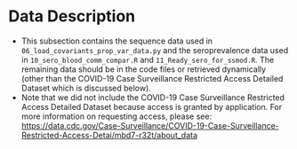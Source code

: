 # Data Description

* This subsection contains the sequence data used in `06_load_covariants_prop_var_data.py` and
  the seroprevalence data used in `10_sero_blood_comm_compar.R` and `11_Ready_sero_for_ssmod.R`.
  The remaining data should be in the code files or retrieved dynamically (other than the
  COVID-19 Case Surveillance Restricted Access Detailed Dataset which is discussed below).
* Note that we did not include the COVID-19 Case Surveillance Restricted Access Detailed Dataset
  because access is granted by application.
  For more information on requesting access, please see:
  https://data.cdc.gov/Case-Surveillance/COVID-19-Case-Surveillance-Restricted-Access-Detai/mbd7-r32t/about_data
